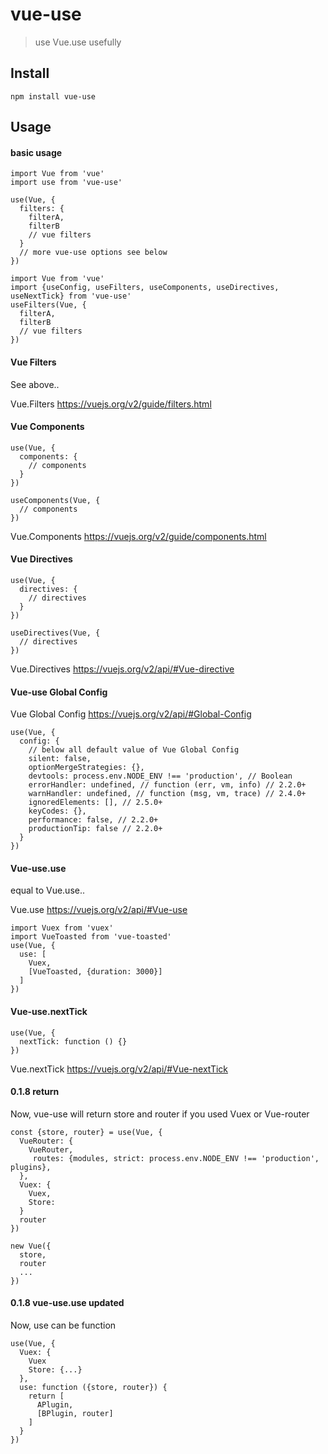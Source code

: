 # vue-use

> use Vue.use usefully

## Install

```
npm install vue-use
```

## Usage

#### basic usage

```vuejs
import Vue from 'vue'
import use from 'vue-use'

use(Vue, {
  filters: {
    filterA,
    filterB
    // vue filters
  }
  // more vue-use options see below
})
```

```vuejs
import Vue from 'vue'
import {useConfig, useFilters, useComponents, useDirectives, useNextTick} from 'vue-use'
useFilters(Vue, {
  filterA,
  filterB
  // vue filters
})
```

#### Vue Filters

See above..

Vue.Filters https://vuejs.org/v2/guide/filters.html

#### Vue Components
```vue
use(Vue, {
  components: {
    // components
  }
})
```

```vue
useComponents(Vue, {
  // components
})
```

Vue.Components https://vuejs.org/v2/guide/components.html

#### Vue Directives
```vue
use(Vue, {
  directives: {
    // directives
  }
})
```

```vue
useDirectives(Vue, {
  // directives
})
```

Vue.Directives https://vuejs.org/v2/api/#Vue-directive

#### Vue-use Global Config

Vue Global Config https://vuejs.org/v2/api/#Global-Config

```vuejs
use(Vue, {
  config: {
    // below all default value of Vue Global Config
    silent: false,
    optionMergeStrategies: {},
    devtools: process.env.NODE_ENV !== 'production', // Boolean
    errorHandler: undefined, // function (err, vm, info) // 2.2.0+
    warnHandler: undefined, // function (msg, vm, trace) // 2.4.0+
    ignoredElements: [], // 2.5.0+
    keyCodes: {},
    performance: false, // 2.2.0+
    productionTip: false // 2.2.0+
  }
})
```

#### Vue-use.use

equal to Vue.use..

Vue.use https://vuejs.org/v2/api/#Vue-use

```vuejs
import Vuex from 'vuex'
import VueToasted from 'vue-toasted'
use(Vue, {
  use: [
    Vuex,
    [VueToasted, {duration: 3000}]
  ]
})
```

#### Vue-use.nextTick

```vue
use(Vue, {
  nextTick: function () {}
})
```

Vue.nextTick https://vuejs.org/v2/api/#Vue-nextTick

#### 0.1.8 return
Now, vue-use will return store and router if you used Vuex or Vue-router
```vue
const {store, router} = use(Vue, {
  VueRouter: {
    VueRouter,
     routes: {modules, strict: process.env.NODE_ENV !== 'production', plugins},
  },
  Vuex: {
    Vuex,
    Store: 
  }
  router
})

new Vue({
  store,
  router
  ...
})
```

#### 0.1.8 vue-use.use updated

Now, use can be function

```vue
use(Vue, {
  Vuex: {
    Vuex
    Store: {...}
  },
  use: function ({store, router}) {
    return [
      APlugin,
      [BPlugin, router]
    ]
  }
})
```
